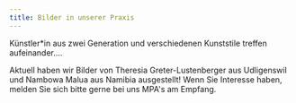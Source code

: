 ```yaml
---
title: Bilder in unserer Praxis
---
```

Künstler*in aus zwei Generation und verschiedenen Kunststile treffen aufeinander....

Aktuell haben wir Bilder von Theresia Greter-Lustenberger aus Udligenswil und Nambowa Malua aus Namibia ausgestellt! Wenn Sie Interesse haben, melden Sie sich bitte gerne bei uns MPA's am Empfang.